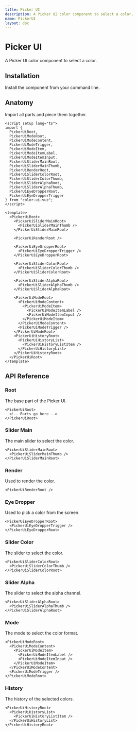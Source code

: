 ```yaml
---
title: Picker UI
description: A Picker UI color component to select a color.
name: PickerUI
layout: doc
---
```


# Picker UI

<Description>
A Picker UI color component to select a color.
</Description>

<DemoHeroPreview value="PickerUi" />

<DemoCodePreview value="PickerUi" />

## Installation

Install the component from your command line.

<InstallationTabs value="color-ui-vue" />

## Anatomy

Import all parts and piece them together.

```vue
<script setup lang="ts">
import {
  PickerUiRoot,
  PickerUiModeRoot,
  PickerUiModeContent,
  PickerUiModeTrigger,
  PickerUiModeItem,
  PickerUiModeItemLabel,
  PickerUiModeItemInput,
  PickerUiSliderMainRoot,
  PickerUiSliderMainThumb,
  PickerUiRenderRoot,
  PickerUiSliderColorRoot,
  PickerUiSliderColorThumb,
  PickerUiSliderAlphaRoot,
  PickerUiSliderAlphaThumb,
  PickerUiEyeDropperRoot,
  PickerUiEyeDropperTrigger
} from "color-ui-vue";
</script>

<template>
  <PickerUiRoot>
    <PickerUiSliderMainRoot>
      <PickerUiSliderMainThumb />
    </PickerUiSliderMainRoot>

    <PickerUiRenderRoot />

    <PickerUiEyeDropperRoot>
      <PickerUiEyeDropperTrigger />
    </PickerUiEyeDropperRoot>

    <PickerUiSliderColorRoot>
      <PickerUiSliderColorThumb />
    </PickerUiSliderColorRoot>

    <PickerUiSliderAlphaRoot>
      <PickerUiSliderAlphaThumb />
    </PickerUiSliderAlphaRoot>

    <PickerUiModeRoot>
      <PickerUiModeContent>
        <PickerUiModeItem>
          <PickerUiModeItemLabel />
          <PickerUiModeItemInput />
        </PickerUiModeItem>
      </PickerUiModeContent>
      <PickerUiModeTrigger />
    </PickerUiModeRoot>
    <PickerUiHistoryRoot>
      <PickerUiHistoryList>
        <PickerUiHistoryListItem />
      </PickerUiHistoryList>
    </PickerUiHistoryRoot>
  </PickerUiRoot>
</template>
```

## API Reference

### Root

The base part of the Picker UI.

```vue
<PickerUiRoot>
  <!-- Parts go here -->
</PickerUiRoot>
```

<!-- @include: ../meta/PickerUiRoot.md -->

### Slider Main

The main slider to select the color.

```vue
<PickerUiSliderMainRoot>
  <PickerUiSliderMainThumb />
</PickerUiSliderMainRoot>
```

<!-- @include: ../meta/SliderMainRoot.md -->

### Render

Used to render the color.

```vue
<PickerUiRenderRoot />
```

<!-- @include: ../meta/RenderRoot.md -->

### Eye Dropper

Used to pick a color from the screen.

```vue
<PickerUiEyeDropperRoot>
  <PickerUiEyeDropperTrigger />
</PickerUiEyeDropperRoot>
```

<!-- @include: ../meta/EyeDropperTrigger.md -->

### Slider Color

The slider to select the color.

```vue
<PickerUiSliderColorRoot>
  <PickerUiSliderColorThumb />
</PickerUiSliderColorRoot>
```

<!-- @include: ../meta/SliderColorRoot.md -->

### Slider Alpha

The slider to select the alpha channel.

```vue
<PickerUiSliderAlphaRoot>
  <PickerUiSliderAlphaThumb />
</PickerUiSliderAlphaRoot>
```

<!-- @include: ../meta/SliderAlphaRoot.md -->

### Mode

The mode to select the color format.

```vue
<PickerUiModeRoot>
  <PickerUiModeContent>
    <PickerUiModeItem>
      <PickerUiModeItemLabel />
      <PickerUiModeItemInput />
    </PickerUiModeItem>
  </PickerUiModeContent>
  <PickerUiModeTrigger />
</PickerUiModeRoot>
```

<!-- @include: ../meta/ModeRoot.md -->
<!-- @include: ../meta/ModeContent.md -->
<!-- @include: ../meta/ModeTrigger.md -->
<!-- @include: ../meta/ModeItem.md -->
<!-- @include: ../meta/ModeItemLabel.md -->
<!-- @include: ../meta/ModeItemInput.md -->

### History

The history of the selected colors.

```vue
<PickerUiHistoryRoot>
  <PickerUiHistoryList>
    <PickerUiHistoryListItem />
  </PickerUiHistoryList>
</PickerUiHistoryRoot>
```

<!-- @include: ../meta/HistoryRoot.md -->
<!-- @include: ../meta/HistoryList.md -->
<!-- @include: ../meta/HistoryListItem.md -->
